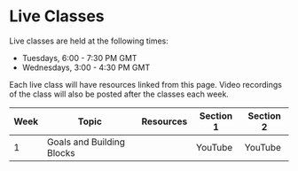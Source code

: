 # Live Classes

Live classes are held at the following times:

* Tuesdays, 6:00 - 7:30 PM GMT
* Wednesdays, 3:00 - 4:30 PM GMT

Each live class will have resources linked from this page. Video recordings of the class will also be posted after the classes each week.

| Week | Topic                     | Resources | Section 1 | Section 2 |
|------|---------------------------|-----------|-----------|-----------|
|   1  | Goals and Building Blocks |           |  YouTube  |  YouTube  |
